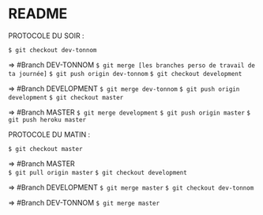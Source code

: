 # README

PROTOCOLE DU SOIR : 

```$ git checkout dev-tonnom```

 => #Branch DEV-TONNOM
```$ git merge [les branches perso de travail de ta journée]```
```$ git push origin dev-tonnom```
```$ git checkout development```

=> #Branch DEVELOPMENT
```$ git merge dev-tonnom```
```$ git push origin development```
```$ git checkout master```

=> #Branch MASTER
```$ git merge development```
```$ git push origin master```
```$ git push heroku master```

PROTOCOLE DU MATIN : 

```$ git checkout master```

=> #Branch MASTER  
```$ git pull origin master```
```$ git checkout development```

=> #Branch DEVELOPMENT 
```$ git merge master```
```$ git checkout dev-tonnom```

=> #Branch DEV-TONNOM
```$ git merge master```
